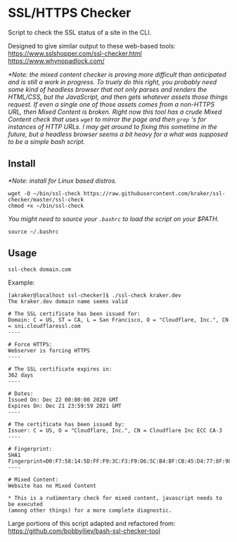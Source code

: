 # SSL/HTTPS Checker #

Script to check the SSL status of a site in the CLI.

Designed to give similar output to these web-based tools:
https://www.sslshopper.com/ssl-checker.html
https://www.whynopadlock.com/

_*Note: the mixed content checker is proving more difficult than anticipated and is still a work in progress.  To truely do this right, you probably need some kind of headless browser that not only parses and renders the HTML/CSS, but the JavaScript, and then gets whatever assets those things request. If even a single one of those assets comes from a non-HTTPS URL, then Mixed Content is broken. Right now this tool has a crude Mixed Content check that uses `wget` to mirror the page and then `grep` 's for instances of HTTP URLs. I may get around to fixing this sometime in the future, but a headless browser seems a bit heavy for a what was supposed to be a simple bash script._

## Install ##

_*Note: install for Linux based distros._

```
wget -O ~/bin/ssl-check https://raw.githubusercontent.com/kraker/ssl-checker/master/ssl-check
chmod +x ~/bin/ssl-check
```
_You might need to source your `.bashrc` to load the script on your $PATH._
```
source ~/.bashrc
```

## Usage ##
```
ssl-check domain.com
```

Example:
```
[akraker@localhost ssl-checker]$ ./ssl-check kraker.dev
The kraker.dev domain name seems valid

# The SSL certificate has been issued for:
Domain: C = US, ST = CA, L = San Francisco, O = "Cloudflare, Inc.", CN = sni.cloudflaressl.com
----

# Force HTTPS:
Webserver is forcing HTTPS
----

# The SSL certificate expires in:
362 days
----

# Dates:
Issued On: Dec 22 00:00:00 2020 GMT
Expires On: Dec 21 23:59:59 2021 GMT
----

# The certificate has been issued by:
Issuer: C = US, O = "Cloudflare, Inc.", CN = Cloudflare Inc ECC CA-3
----

# Fingerprint:
SHA1 Fingerprint=D0:F7:58:14:5D:FF:F9:3C:F3:F9:D6:5C:B4:BF:CB:45:D4:77:8F:98
----

# Mixed Content:
Website has no Mixed Content

* This is a rudimentary check for mixed content, javascript needs to be executed
(among other things) for a more complete diagnostic.
```


Large portions of this script adapted and refactored from:
https://github.com/bobbyiliev/bash-ssl-checker-tool



